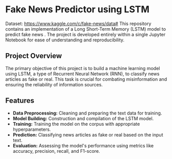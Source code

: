 # Fake News Predictor using LSTM

Dataset: https://www.kaggle.com/c/fake-news/data# 
This repository contains an implementation of a Long Short-Term Memory (LSTM) model to predict fake news . The project is developed entirely within a single Jupyter Notebook for ease of understanding and reproducibility.

## Project Overview

The primary objective of this project is to build a machine learning model using LSTM, a type of Recurrent Neural Network (RNN), to classify news articles as fake or real. This task is crucial for combating misinformation and ensuring the reliability of information sources.

## Features

- **Data Preprocessing:** Cleaning and preparing the text data for training.
- **Model Building:** Construction and compilation of the LSTM model.
- **Training:** Training the model on the corpus with appropriate hyperparameters.
- **Prediction:** Classifying news articles as fake or real based on the input text.
- **Evaluation:** Assessing the model's performance using metrics like accuracy, precision, recall, and F1-score.
